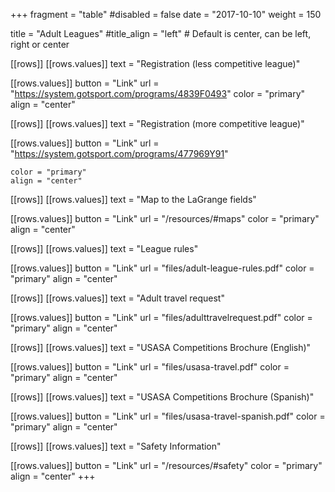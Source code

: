+++
fragment = "table"
#disabled = false
date = "2017-10-10"
weight = 150

title = "Adult Leagues"
#title_align = "left" # Default is center, can be left, right or center

[[rows]]
  [[rows.values]]
    text = "Registration (less competitive league)"

  [[rows.values]]
    button = "Link"
    url = "https://system.gotsport.com/programs/4839F0493"
    color = "primary"
    align = "center"

[[rows]]
  [[rows.values]]
    text = "Registration (more competitive league)"

  [[rows.values]]
    button = "Link"
    url = "https://system.gotsport.com/programs/477969Y91"
    
    color = "primary"
    align = "center"

[[rows]]
  [[rows.values]]
    text = "Map to the LaGrange fields"

  [[rows.values]]
    button = "Link"
    url = "/resources/#maps"
    color = "primary"
    align = "center"

[[rows]]
  [[rows.values]]
    text = "League rules"

  [[rows.values]]
    button = "Link"
    url = "files/adult-league-rules.pdf"
    color = "primary"
    align = "center"

[[rows]]
  [[rows.values]]
    text = "Adult travel request"

  [[rows.values]]
    button = "Link"
    url = "files/adulttravelrequest.pdf"
    color = "primary"
    align = "center"

[[rows]]
  [[rows.values]]
    text = "USASA Competitions Brochure (English)"

  [[rows.values]]
    button = "Link"
    url = "files/usasa-travel.pdf"
    color = "primary"
    align = "center"

[[rows]]
  [[rows.values]]
    text = "USASA Competitions Brochure (Spanish)"

  [[rows.values]]
    button = "Link"
    url = "files/usasa-travel-spanish.pdf"
    color = "primary"
    align = "center"

[[rows]]
  [[rows.values]]
    text = "Safety Information"

  [[rows.values]]
    button = "Link"
    url = "/resources/#safety"
    color = "primary"
    align = "center"
+++